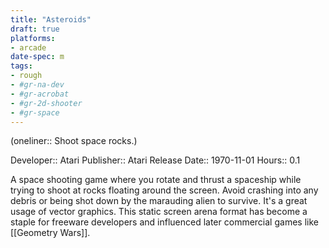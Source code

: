 ```yaml
---
title: "Asteroids"
draft: true
platforms:
- arcade
date-spec: m
tags:
- rough
- #gr-na-dev 
- #gr-acrobat 
- #gr-2d-shooter 
- #gr-space 
---
```


(oneliner:: Shoot space rocks.)

Developer:: Atari
Publisher:: Atari
Release Date:: 1970-11-01
Hours:: 0.1

A space shooting game where you rotate and thrust a spaceship while trying to shoot at rocks floating around the screen. Avoid crashing into any debris or being shot down by the marauding alien to survive. It's a great usage of vector graphics. This static screen arena format has become a staple for freeware developers and influenced later commercial games like [[Geometry Wars]].